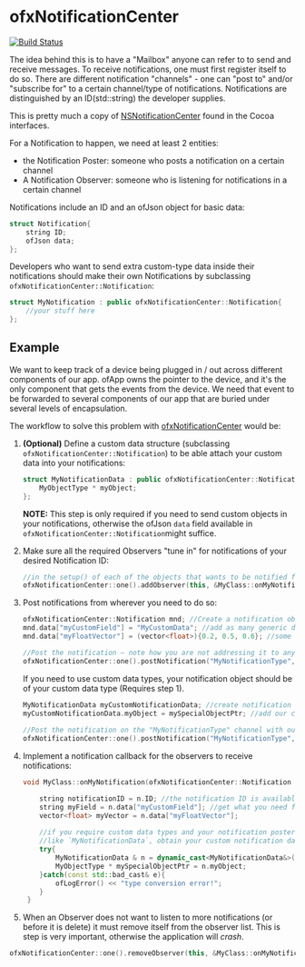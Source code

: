 # ofxNotificationCenter

[![Build Status](https://travis-ci.org/local-projects/ofxNotificationCenter.svg?branch=master)](https://travis-ci.org/local-projects/ofxNotificationCenter)


The idea behind this is to have a "Mailbox" anyone can refer to to send and receive messages.
To receive notifications, one must first register itself to do so.
There are different notification "channels" - one can "post to" and/or "subscribe for" to a certain
channel/type of notifications. Notifications are distinguished by an ID(std::string) the developer supplies.

This is pretty much a copy of [NSNotificationCenter](https://developer.apple.com/documentation/foundation/nsnotificationcenter) found in the Cocoa interfaces.

For a Notification to happen, we need at least 2 entities:

* the Notification Poster: someone who posts a notification on a certain channel
* A Notification Observer: someone who is listening for notifications in a certain channel

Notifications include an ID and an ofJson object for basic data:

```c++
struct Notification{
	string ID;
	ofJson data;
};
```

Developers who want to send extra custom-type data inside their notifications should make their own Notifications by subclassing `ofxNotificationCenter::Notification`:

```c++
struct MyNotification : public ofxNotificationCenter::Notification{
	//your stuff here
};
```

## Example

We want to keep track of a device being plugged in / out across different components of our app.
ofApp owns the pointer to the device, and it's the only component that gets the events from the device.
We need that event to be forwarded to several components of our app that are buried under several levels of
encapsulation.

The workflow to solve this problem with [ofxNotificationCenter](https://github.com/armadillu/ofxNotificationCenter) would be:

1. **(Optional)** Define a custom data structure (subclassing `ofxNotificationCenter::Notification`) to be able attach your custom data into your notifications:

	```c++
	struct MyNotificationData : public ofxNotificationCenter::Notification {
		MyObjectType * myObject;
	};
	```
	**NOTE:** This step is only required if you need to send custom objects in your notifications, otherwise the ofJson `data` field available in `ofxNotificationCenter::Notification`might suffice.
	
2. Make sure all the required Observers "tune in" for notifications of your desired Notification ID:

	```c++
	//in the setup() of each of the objects that wants to be notified for this Notification ID
	ofxNotificationCenter::one().addObserver(this, &MyClass::onMyNotification, "MyNotificationType");
	```


3. Post notifications from wherever you need to do so:
 
	```c++
	ofxNotificationCenter::Notification mnd; //Create a notification object to send along
	mnd.data["myCustomField"] = "MyCustomData"; //add as many generic data types as you need
	mnd.data["myFloatVector"] = (vector<float>){0.2, 0.5, 0.6}; //some standard std structures also supported
	
	//Post the notification – note how you are not addressing it to anyone in particular.
	ofxNotificationCenter::one().postNotification("MyNotificationType", mnd);
	```
	
	If you need to use custom data types, your notification object should be of your custom data type (Requires step 1).
	
	```c++
	MyNotificationData myCustomNotificationData; //create notification object with our custom data type
	myCustomNotificationData.myObject = mySpecialObjectPtr; //add our custom type data in
		
	//Post the notification on the "MyNotificationType" channel with our data
	ofxNotificationCenter::one().postNotification("MyNotificationType", myCustomNotificationData);
	```

4. Implement a notification callback for the observers to receive notifications:

	```c++	 
	void MyClass::onMyNotification(ofxNotificationCenter::Notification & n){

		string notificationID = n.ID; //the notification ID is available to you
		string myField = n.data["myCustomField"]; //get what you need from the data field
		vector<float> myVector = n.data["myFloatVector"]; 
		
		//if you require custom data types and your notification poster sent a custom type
		//like `MyNotificationData`, obtain your custom notification data by dynamic casting
		try{
			MyNotificationData & n = dynamic_cast<MyNotificationData&>(n);
			MyObjectType * mySpecialObjectPtr = n.myObject;
		}catch(const std::bad_cast& e){
			ofLogError() << "type conversion error!";
		}
	 }
	```

 
5. When an Observer does not want to listen to more notifications (or before it is delete) it must remove
 itself from the observer list. This is step is very important, otherwise the application will *crash*.
 
 ```c++
 ofxNotificationCenter::one().removeObserver(this, &MyClass::onMyNotification, "MyNotificationType");
 ```
